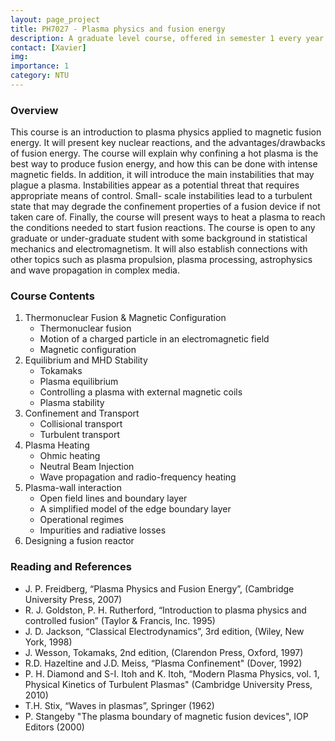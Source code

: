 ```yaml
---
layout: page_project
title: PH7027 - Plasma physics and fusion energy
description: A graduate level course, offered in semester 1 every year
contact: [Xavier]
img: 
importance: 1
category: NTU
---
```


### Overview

This course is an introduction to plasma physics applied to magnetic fusion energy. It will present key nuclear reactions, and the advantages/drawbacks of fusion energy. The course will explain why confining a hot plasma is the best way to produce fusion energy, and how this can be done with intense magnetic fields. In addition, it will introduce the main instabilities that may plague a plasma. Instabilities appear as a potential threat that requires appropriate means of control. Small- scale instabilities lead to a turbulent state that may degrade the confinement properties of a fusion device if not taken care of. Finally, the course will present ways to heat a plasma to reach the conditions needed to start fusion reactions. The course is open to any graduate or under-graduate student with some background in statistical mechanics and electromagnetism. It will also establish connections with other topics such as plasma propulsion, plasma processing, astrophysics and wave propagation in complex media.

### Course Contents
1. Thermonuclear Fusion & Magnetic Configuration
   - Thermonuclear fusion
   - Motion of a charged particle in an electromagnetic field 
   - Magnetic configuration
2. Equilibrium and MHD Stability
   - Tokamaks
   - Plasma equilibrium
   - Controlling a plasma with external magnetic coils 
   - Plasma stability
3. Confinement and Transport 
   - Collisional transport 
   - Turbulent transport
4. Plasma Heating
   - Ohmic heating
   - Neutral Beam Injection
   - Wave propagation and radio-frequency heating
5. Plasma-wall interaction
   - Open field lines and boundary layer
   - A simplified model of the edge boundary layer 
   - Operational regimes
   - Impurities and radiative losses
6. Designing a fusion reactor

### Reading and References
- J. P. Freidberg, “Plasma Physics and Fusion Energy”, (Cambridge University Press, 2007)
- R. J. Goldston, P. H. Rutherford, “Introduction to plasma physics and controlled fusion”
(Taylor & Francis, Inc. 1995)
- J. D. Jackson, “Classical Electrodynamics”, 3rd edition, (Wiley, New York, 1998)
- J. Wesson, Tokamaks, 2nd edition, (Clarendon Press, Oxford, 1997)
- R.D. Hazeltine and J.D. Meiss, “Plasma Confinement" (Dover, 1992)
- P. H. Diamond and S-I. Itoh and K. Itoh, “Modern Plasma Physics, vol. 1, Physical Kinetics of
Turbulent Plasmas" (Cambridge University Press, 2010)
- T.H. Stix, “Waves in plasmas”, Springer (1962)
- P. Stangeby "The plasma boundary of magnetic fusion devices", IOP Editors (2000)